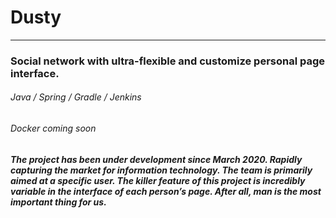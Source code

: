 # Dusty
-------
### Social network with ultra-flexible and customize personal page interface.
###### Java / Spring / Gradle / Jenkins
###### Docker coming soon

##### The project has been under development since March 2020. Rapidly capturing the market for information technology. The team is primarily aimed at a specific user. The killer feature of this project is incredibly variable in the interface of each person’s page. After all, man is the most important thing for us.
